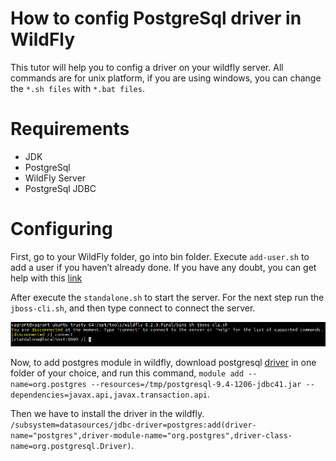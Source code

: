 # How to config PostgreSql driver in WildFly

This tutor will help you to config a driver on your wildfly server. All commands are for unix platform, if you are using windows, you can change the `*.sh files` with `*.bat files`.

# Requirements
- JDK
- PostgreSql
- WildFly Server
- PostgreSql JDBC

# Configuring

First, go to your WildFly folder, go into bin folder. Execute `add-user.sh` to add a user if you haven’t already done. If you have any doubt, you can get help with this [link]( https://docs.jboss.org/author/display/WFLY8/add-user+utility?_sscc=t)

After execute the `standalone.sh` to start the server. For the next step run the `jboss-cli.sh`,  and then type connect to connect the server.

![jboss-cli.sh](images/jboss-cli-sh.png)

Now, to add postgres module in wildfly, download postgresql [driver](https://github.com/CodeShareEducation/java-service-order/raw/master/config/postgresql-9.4-1206-jdbc41.jar) in one folder of your choice, and run this command, `module add --name=org.postgres --resources=/tmp/postgresql-9.4-1206-jdbc41.jar --dependencies=javax.api,javax.transaction.api`.

Then we have to install the driver in the wildfly. `/subsystem=datasources/jdbc-driver=postgres:add(driver-name="postgres",driver-module-name="org.postgres",driver-class-name=org.postgresql.Driver)`.
